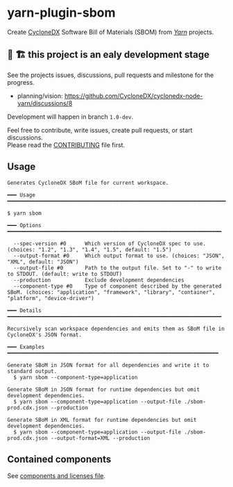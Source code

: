 # yarn-plugin-sbom

Create [CycloneDX] Software Bill of Materials (SBOM) from _[Yarn]_ projects.

## 🚧 🏗️ this project is an ealy development stage

See the projects issues, discussions, pull requests and milestone for the progress.

- planning/vision: https://github.com/CycloneDX/cyclonedx-node-yarn/discussions/8

Development will happen in branch `1.0-dev`.

Feel free to contribute, write issues, create pull requests, or start discussions.  
Please read the [CONTRIBUTING](CONTRIBUTING.md) file first.

[CycloneDX]: https://cyclonedx.org/
[Yarn]: https://yarnpkg.com/

## Usage

```
Generates CycloneDX SBoM file for current workspace.

━━━ Usage ━━━━━━━━━━━━━━━━━━━━━━━━━━━━━━━━━━━━━━━━━━━━━━━━━━━━━━━━━━━━━━━━━━━━━━━

$ yarn sbom

━━━ Options ━━━━━━━━━━━━━━━━━━━━━━━━━━━━━━━━━━━━━━━━━━━━━━━━━━━━━━━━━━━━━━━━━━━━━

  --spec-version #0      Which version of CycloneDX spec to use. (choices: "1.2", "1.3", "1.4", "1.5", default: "1.5")
  --output-format #0     Which output format to use. (choices: "JSON", "XML", default: "JSON")
  --output-file #0       Path to the output file. Set to "-" to write to STDOUT. (default: write to STDOUT)
  --production           Exclude development dependencies
  --component-type #0    Type of component described by the generated SBoM. (choices: "application", "framework", "library", "container", "platform", "device-driver")

━━━ Details ━━━━━━━━━━━━━━━━━━━━━━━━━━━━━━━━━━━━━━━━━━━━━━━━━━━━━━━━━━━━━━━━━━━━━

Recursively scan workspace dependencies and emits them as SBoM file in
CycloneDX's JSON format.

━━━ Examples ━━━━━━━━━━━━━━━━━━━━━━━━━━━━━━━━━━━━━━━━━━━━━━━━━━━━━━━━━━━━━━━━━━━━

Generate SBoM in JSON format for all dependencies and write it to standard output.
  $ yarn sbom --component-type=application

Generate SBoM in JSON format for runtime dependencies but omit development dependencies.
  $ yarn sbom --component-type=application --output-file ./sbom-prod.cdx.json --production

Generate SBoM in XML format for runtime dependencies but omit development dependencies.
  $ yarn sbom --component-type=application --output-file ./sbom-prod.cdx.json --output-format=XML --production
```

## Contained components

See [components and licenses file](./bundles/components-licenses.md).
